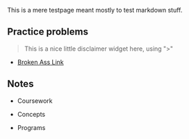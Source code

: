 This is a mere testpage meant mostly to test markdown stuff. 

## Practice problems

> This is a nice little disclaimer widget here, using ">"

* [Broken Ass Link](review/mt1.html)


## Notes

* Coursework

* Concepts

* Programs


<script src="jquery-3.5.1.min.js"></script>
<script src="/public/js/test.js"></script>
<div id="text"></div>


